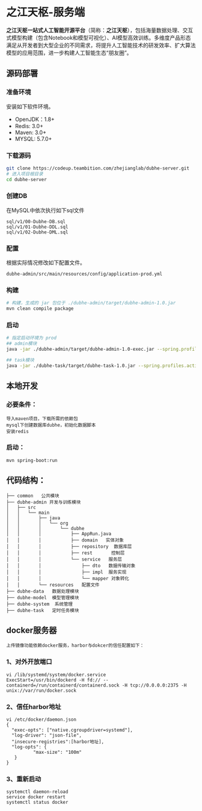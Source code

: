 # 之江天枢-服务端

**之江天枢一站式人工智能开源平台**（简称：**之江天枢**），包括海量数据处理、交互式模型构建（包含Notebook和模型可视化）、AI模型高效训练。多维度产品形态满足从开发者到大型企业的不同需求，将提升人工智能技术的研发效率、扩大算法模型的应用范围，进一步构建人工智能生态“朋友圈”。

## 源码部署

### 准备环境
安装如下软件环境。
- OpenJDK：1.8+
- Redis: 3.0+
- Maven: 3.0+
- MYSQL: 5.7.0+

### 下载源码
``` bash
git clone https://codeup.teambition.com/zhejianglab/dubhe-server.git
# 进入项目根目录
cd dubhe-server
```

### 创建DB
在MySQL中依次执行如下sql文件
```
sql/v1/00-Dubhe-DB.sql
sql/v1/01-Dubhe-DDL.sql
sql/v1/02-Dubhe-DML.sql
```

### 配置
根据实际情况修改如下配置文件。
```
dubhe-admin/src/main/resources/config/application-prod.yml
```

### 构建
``` bash
# 构建，生成的 jar 包位于 ./dubhe-admin/target/dubhe-admin-1.0.jar
mvn clean compile package
```

### 启动
``` bash
# 指定启动环境为 prod
## admin模块
java -jar ./dubhe-admin/target/dubhe-admin-1.0-exec.jar --spring.profiles.active=prod

## task模块
java -jar ./dubhe-task/target/dubhe-task-1.0.jar --spring.profiles.active=prod
```

## 本地开发

### 必要条件：
    导入maven项目，下载所需的依赖包
    mysql下创建数据库dubhe，初始化数据脚本
    安装redis

### 启动：
    mvn spring-boot:run

## 代码结构：
```
├── common   公共模块
├── dubhe-admin 开发与训练模块  
│   ├── src  
│   │   └── main    
│   │       ├── java    
│   │       │   └── org   
│   │       │       └── dubhe  
│   │       │           ├── AppRun.java  
│   │       │           ├── domain   实体对象  
│   │       │           ├── repository  数据库层  
│   │       │           ├── rest       控制层  
│   │       │           └── service   服务层  
│   │       │               ├── dto   数据传输对象     
│   │       │               ├── impl  服务实现  
│   │       │               └── mapper 对象转化  
│   │       └── resources   配置文件  
├── dubhe-data   数据处理模块  
├── dubhe-model  模型管理模块
├── dubhe-system  系统管理
├── dubhe-task   定时任务模块
``` 

## docker服务器
    上传镜像功能依赖docker服务，harbor与dokcer的信任配置如下：
### 1、对外开放端口
    vi /lib/systemd/system/docker.service
    ExecStart=/usr/bin/dockerd -H fd:// --containerd=/run/containerd/containerd.sock -H tcp://0.0.0.0:2375 -H unix://var/run/docker.sock
### 2、信任harbor地址
    vi /etc/docker/daemon.json
    {
      "exec-opts": ["native.cgroupdriver=systemd"],
      "log-driver": "json-file",
      "insecure-registries":[harbor地址],
      "log-opts": {
              "max-size": "100m"
       }
    }
### 3、重新启动
    systemctl daemon-reload
    service docker restart
    systemctl status docker
